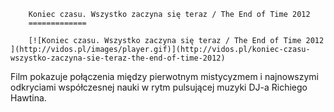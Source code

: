 
        Koniec czasu. Wszystko zaczyna się teraz / The End of Time 2012 
        =============
        
        [![Koniec czasu. Wszystko zaczyna się teraz / The End of Time 2012 ](http://vidos.pl/images/player.gif)](http://vidos.pl/koniec-czasu-wszystko-zaczyna-sie-teraz-the-end-of-time-2012)
        
        
 Film pokazuje połączenia między pierwotnym mistycyzmem i najnowszymi odkryciami współczesnej nauki w rytm pulsującej muzyki DJ-a Richiego Hawtina.
    